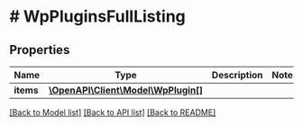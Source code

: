 # # WpPluginsFullListing

## Properties

Name | Type | Description | Notes
------------ | ------------- | ------------- | -------------
**items** | [**\OpenAPI\Client\Model\WpPlugin[]**](WpPlugin.md) |  |

[[Back to Model list]](../../README.md#models) [[Back to API list]](../../README.md#endpoints) [[Back to README]](../../README.md)
